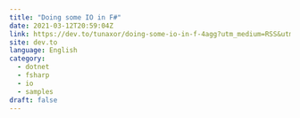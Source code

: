 ```yaml
---
title: "Doing some IO in F#"
date: 2021-03-12T20:59:04Z
link: https://dev.to/tunaxor/doing-some-io-in-f-4agg?utm_medium=RSS&utm_source=news.12bit.vn
site: dev.to
language: English
category:
  - dotnet
  - fsharp
  - io
  - samples
draft: false
---
```

